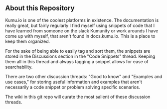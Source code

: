 ## About this Repository

Kumu.io is one of the coolest platforms in existence. The documentation is really great, but fairly regularly I find myself using snippets of code that I have learned from someone on the slack Kumunity or work arounds I have come up with myself, that aren't found in docs.kumu.io. This is a place to keep them organized.

For the sake of being able to easily tag and sort them, the snippets are stored in the Discussions section in the "Code Snippets" thread. Keeping them all in this thread and always tagging a snippet allows for ease of searchability.

There are two other discussion threads: "Good to know" and "Examples and use cases," for storing useful information and examples that aren't necessarily a code snippet or problem solving specific scenarios.

The wiki in this git repo will curate the most salient of these discussion threads.
